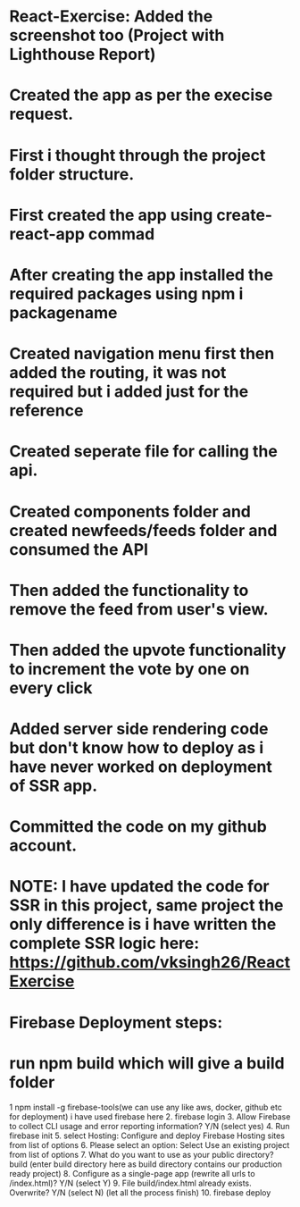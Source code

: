 # React-Exercise: Added the screenshot too (Project with Lighthouse Report)
# Created the app as per the execise request.
# First i thought through the project folder structure.
# First created the app using create-react-app commad
# After creating the app installed the required packages using npm i packagename
# Created navigation menu first then added the routing, it was not required but i added just for the reference
# Created seperate file for calling the api.
# Created components folder and created newfeeds/feeds folder and consumed the API
# Then added the functionality to remove the feed from user's view.
# Then added the upvote functionality to increment the vote by one on every click
# Added server side rendering code but don't know how to deploy as i have never worked on deployment of SSR app.
# Committed the code on my github account. 
# NOTE: I have updated the code for SSR in this project, same project the only difference is i have written the complete SSR logic here: https://github.com/vksingh26/ReactExercise
# Firebase Deployment steps:
# run npm build which will give a build folder 
1 npm install -g firebase-tools(we can use any like aws, docker, github etc for deployment) i have used firebase here
2. firebase login
3. Allow Firebase to collect CLI usage and error reporting information? Y/N (select yes)
4. Run firebase init
5. select Hosting: Configure and deploy Firebase Hosting sites from list of options
6. Please select an option: Select Use an existing project from list of options
7. What do you want to use as your public directory? build (enter build directory here as build directory contains our production ready project)
8. Configure as a single-page app (rewrite all urls to /index.html)? Y/N (select Y)
9. File build/index.html already exists. Overwrite? Y/N (select N) (let all the process finish)
10. firebase deploy
